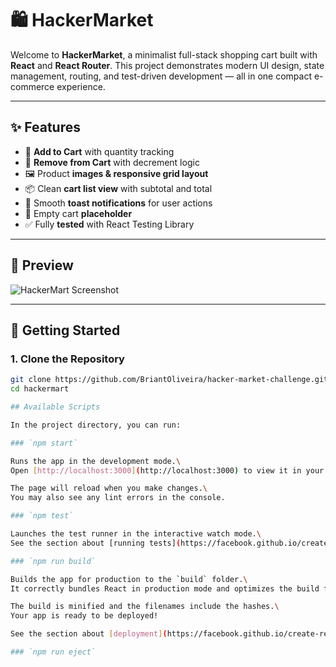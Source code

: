 # 🛍️ HackerMarket

Welcome to **HackerMarket**, a minimalist full-stack shopping cart built with **React** and **React Router**. This project demonstrates modern UI design, state management, routing, and test-driven development — all in one compact e-commerce experience.

---

## ✨ Features

- 🛒 **Add to Cart** with quantity tracking
- 🧾 **Remove from Cart** with decrement logic
- 🖼️ Product **images & responsive grid layout**
- 📦 Clean **cart list view** with subtotal and total
- 🔔 Smooth **toast notifications** for user actions
- 🚫 Empty cart **placeholder**
- ✅ Fully **tested** with React Testing Library

---

## 📸 Preview

![HackerMart Screenshot](https://ibb.co/nqNBz8fJ)

---

## 🚀 Getting Started

### 1. Clone the Repository

```bash
git clone https://github.com/BriantOliveira/hacker-market-challenge.git
cd hackermart

## Available Scripts

In the project directory, you can run:

### `npm start`

Runs the app in the development mode.\
Open [http://localhost:3000](http://localhost:3000) to view it in your browser.

The page will reload when you make changes.\
You may also see any lint errors in the console.

### `npm test`

Launches the test runner in the interactive watch mode.\
See the section about [running tests](https://facebook.github.io/create-react-app/docs/running-tests) for more information.

### `npm run build`

Builds the app for production to the `build` folder.\
It correctly bundles React in production mode and optimizes the build for the best performance.

The build is minified and the filenames include the hashes.\
Your app is ready to be deployed!

See the section about [deployment](https://facebook.github.io/create-react-app/docs/deployment) for more information.

### `npm run eject`
```

